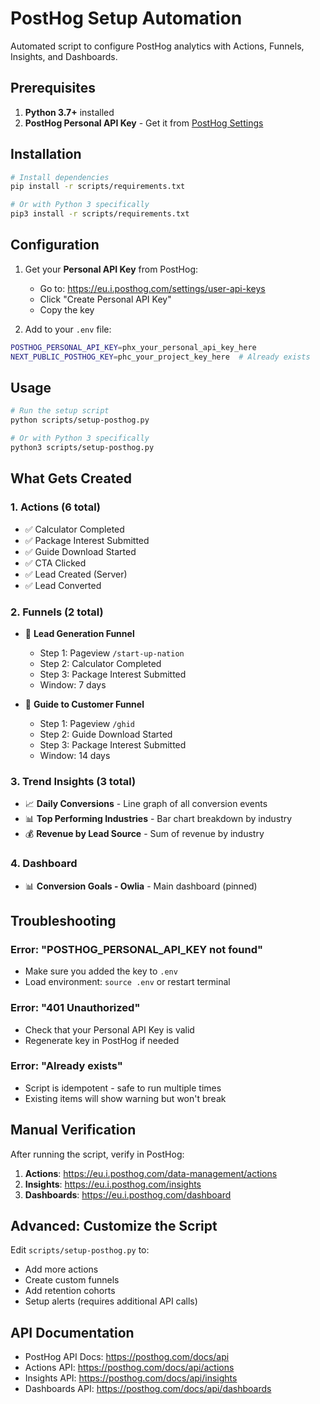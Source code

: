 # PostHog Setup Automation

Automated script to configure PostHog analytics with Actions, Funnels, Insights, and Dashboards.

## Prerequisites

1. **Python 3.7+** installed
2. **PostHog Personal API Key** - Get it from [PostHog Settings](https://eu.i.posthog.com/settings/user-api-keys)

## Installation

```bash
# Install dependencies
pip install -r scripts/requirements.txt

# Or with Python 3 specifically
pip3 install -r scripts/requirements.txt
```

## Configuration

1. Get your **Personal API Key** from PostHog:
   - Go to: https://eu.i.posthog.com/settings/user-api-keys
   - Click "Create Personal API Key"
   - Copy the key

2. Add to your `.env` file:
```bash
POSTHOG_PERSONAL_API_KEY=phx_your_personal_api_key_here
NEXT_PUBLIC_POSTHOG_KEY=phc_your_project_key_here  # Already exists
```

## Usage

```bash
# Run the setup script
python scripts/setup-posthog.py

# Or with Python 3 specifically
python3 scripts/setup-posthog.py
```

## What Gets Created

### 1. Actions (6 total)
- ✅ Calculator Completed
- ✅ Package Interest Submitted
- ✅ Guide Download Started
- ✅ CTA Clicked
- ✅ Lead Created (Server)
- ✅ Lead Converted

### 2. Funnels (2 total)
- 🔀 **Lead Generation Funnel**
  - Step 1: Pageview `/start-up-nation`
  - Step 2: Calculator Completed
  - Step 3: Package Interest Submitted
  - Window: 7 days

- 🔀 **Guide to Customer Funnel**
  - Step 1: Pageview `/ghid`
  - Step 2: Guide Download Started
  - Step 3: Package Interest Submitted
  - Window: 14 days

### 3. Trend Insights (3 total)
- 📈 **Daily Conversions** - Line graph of all conversion events
- 📊 **Top Performing Industries** - Bar chart breakdown by industry
- 💰 **Revenue by Lead Source** - Sum of revenue by industry

### 4. Dashboard
- 📊 **Conversion Goals - Owlia** - Main dashboard (pinned)

## Troubleshooting

### Error: "POSTHOG_PERSONAL_API_KEY not found"
- Make sure you added the key to `.env`
- Load environment: `source .env` or restart terminal

### Error: "401 Unauthorized"
- Check that your Personal API Key is valid
- Regenerate key in PostHog if needed

### Error: "Already exists"
- Script is idempotent - safe to run multiple times
- Existing items will show warning but won't break

## Manual Verification

After running the script, verify in PostHog:

1. **Actions**: https://eu.i.posthog.com/data-management/actions
2. **Insights**: https://eu.i.posthog.com/insights
3. **Dashboards**: https://eu.i.posthog.com/dashboard

## Advanced: Customize the Script

Edit `scripts/setup-posthog.py` to:
- Add more actions
- Create custom funnels
- Add retention cohorts
- Setup alerts (requires additional API calls)

## API Documentation

- PostHog API Docs: https://posthog.com/docs/api
- Actions API: https://posthog.com/docs/api/actions
- Insights API: https://posthog.com/docs/api/insights
- Dashboards API: https://posthog.com/docs/api/dashboards

